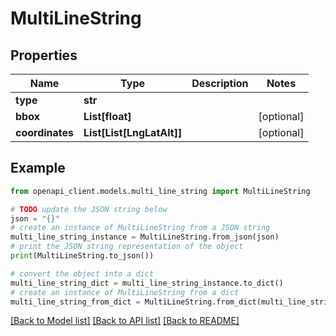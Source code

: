 # MultiLineString


## Properties

Name | Type | Description | Notes
------------ | ------------- | ------------- | -------------
**type** | **str** |  | 
**bbox** | **List[float]** |  | [optional] 
**coordinates** | **List[List[LngLatAlt]]** |  | [optional] 

## Example

```python
from openapi_client.models.multi_line_string import MultiLineString

# TODO update the JSON string below
json = "{}"
# create an instance of MultiLineString from a JSON string
multi_line_string_instance = MultiLineString.from_json(json)
# print the JSON string representation of the object
print(MultiLineString.to_json())

# convert the object into a dict
multi_line_string_dict = multi_line_string_instance.to_dict()
# create an instance of MultiLineString from a dict
multi_line_string_from_dict = MultiLineString.from_dict(multi_line_string_dict)
```
[[Back to Model list]](../README.md#documentation-for-models) [[Back to API list]](../README.md#documentation-for-api-endpoints) [[Back to README]](../README.md)


